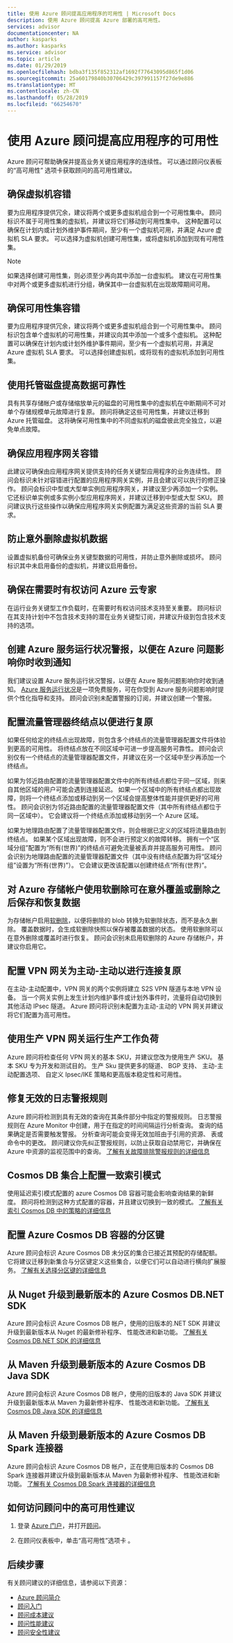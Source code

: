 ```yaml
---
title: 使用 Azure 顾问提高应用程序的可用性 | Microsoft Docs
description: 使用 Azure 顾问提高 Azure 部署的高可用性。
services: advisor
documentationcenter: NA
author: kasparks
ms.author: kasparks
ms.service: advisor
ms.topic: article
ms.date: 01/29/2019
ms.openlocfilehash: bdba3f135f852312af1692f77643095d865f1d06
ms.sourcegitcommit: 25a60179840b30706429c397991157f27de9e886
ms.translationtype: MT
ms.contentlocale: zh-CN
ms.lasthandoff: 05/28/2019
ms.locfileid: "66254670"
---
```

# <a name="improve-availability-of-your-application-with-azure-advisor"></a>使用 Azure 顾问提高应用程序的可用性

Azure 顾问可帮助确保并提高业务关键应用程序的连续性。 可以通过顾问仪表板的“高可用性”  选项卡获取顾问的高可用性建议。

## <a name="ensure-virtual-machine-fault-tolerance"></a>确保虚拟机容错

要为应用程序提供冗余，建议将两个或更多虚拟机组合到一个可用性集中。 顾问标识不属于可用性集的虚拟机，并建议将它们移动到可用性集中。 这种配置可以确保在计划内或计划外维护事件期间，至少有一个虚拟机可用，并满足 Azure 虚拟机 SLA 要求。 可以选择为虚拟机创建可用性集，或将虚拟机添加到现有可用性集。

> [!NOTE]
> 如果选择创建可用性集，则必须至少再向其中添加一台虚拟机。 建议在可用性集中对两个或更多虚拟机进行分组，确保其中一台虚拟机在出现故障期间可用。

## <a name="ensure-availability-set-fault-tolerance"></a>确保可用性集容错

要为应用程序提供冗余，建议将两个或更多虚拟机组合到一个可用性集中。 顾问标识包含单个虚拟机的可用性集，并建议向其中添加一个或多个虚拟机。 这种配置可以确保在计划内或计划外维护事件期间，至少有一个虚拟机可用，并满足 Azure 虚拟机 SLA 要求。 可以选择创建虚拟机，或将现有的虚拟机添加到可用性集。  

## <a name="use-managed-disks-to-improve-data-reliability"></a>使用托管磁盘提高数据可靠性

具有共享存储帐户或存储缩放单元的磁盘的可用性集中的虚拟机在中断期间不可对单个存储规模单元故障进行复原。 顾问将确定这些可用性集，并建议迁移到 Azure 托管磁盘。 这将确保可用性集中的不同虚拟机的磁盘彼此完全独立，以避免单点故障。 

## <a name="ensure-application-gateway-fault-tolerance"></a>确保应用程序网关容错

此建议可确保由应用程序网关提供支持的任务关键型应用程序的业务连续性。 顾问会标识未针对容错进行配置的应用程序网关实例，并且会建议可以执行的修正操作。 顾问会标识中型或大型单实例应用程序网关，并建议至少再添加一个实例。 它还标识单实例或多实例小型应用程序网关，并建议迁移到中型或大型 SKU。 顾问建议执行这些操作以确保应用程序网关实例配置为满足这些资源的当前 SLA 要求。

## <a name="protect-your-virtual-machine-data-from-accidental-deletion"></a>防止意外删除虚拟机数据

设置虚拟机备份可确保业务关键型数据的可用性，并防止意外删除或损坏。 顾问标识其中未启用备份的虚拟机，并建议启用备份。 

## <a name="ensure-you-have-access-to-azure-cloud-experts-when-you-need-it"></a>确保在需要时有权访问 Azure 云专家

在运行业务关键型工作负载时，在需要时有权访问技术支持至关重要。 顾问标识在其支持计划中不包含技术支持的潜在业务关键型订阅，并建议升级到包含技术支持的选项。

## <a name="create-azure-service-health-alerts-to-be-notified-when-azure-issues-affect-you"></a>创建 Azure 服务运行状况警报，以便在 Azure 问题影响你时收到通知

我们建议设置 Azure 服务运行状况警报，以便在 Azure 服务问题影响你时收到通知。 [Azure 服务运行状况](https://azure.microsoft.com/features/service-health/)是一项免费服务，可在你受到 Azure 服务问题影响时提供个性化指导和支持。 顾问会识别未配置警报的订阅，并建议创建一个警报。

## <a name="configure-traffic-manager-endpoints-for-resiliency"></a>配置流量管理器终结点以便进行复原

如果任何给定的终结点出现故障，则包含多个终结点的流量管理器配置文件将体验到更高的可用性。 将终结点放在不同区域中可进一步提高服务可靠性。 顾问会识别仅有一个终结点的流量管理器配置文件，并建议在另一个区域中至少再添加一个终结点。

如果为邻近路由配置的流量管理器配置文件中的所有终结点都位于同一区域，则来自其他区域的用户可能会遇到连接延迟。 如果一个区域中的所有终结点都出现故障，则将一个终结点添加或移动到另一个区域会提高整体性能并提供更好的可用性。 顾问会识别为邻近路由配置的流量管理器配置文件（其中所有终结点都位于同一区域中）。 它会建议将一个终结点添加或移动到另一个 Azure 区域。

如果为地理路由配置了流量管理器配置文件，则会根据已定义的区域将流量路由到终结点。 如果某个区域出现故障，则不会进行预定义的故障转移。 拥有一个“区域分组”配置为“所有(世界)”的终结点可避免流量被丢弃并提高服务可用性。 顾问会识别为地理路由配置的流量管理器配置文件（其中没有终结点配置为将“区域分组”设置为“所有(世界)”）。 它会建议更改该配置以创建终结点“所有(世界)”。

## <a name="use-soft-delete-on-your-azure-storage-account-to-save-and-recover-data-after-accidental-overwrite-or-deletion"></a>对 Azure 存储帐户使用软删除可在意外覆盖或删除之后保存和恢复数据

为存储帐户启用[软删除](https://docs.microsoft.com/azure/storage/blobs/storage-blob-soft-delete)，以便将删除的 blob 转换为软删除状态，而不是永久删除。 覆盖数据时，会生成软删除快照以保存被覆盖数据的状态。 使用软删除可以在意外删除或覆盖时进行恢复。 顾问会识别未启用软删除的 Azure 存储帐户，并建议你启用它。

## <a name="configure-your-vpn-gateway-to-active-active-for-connection-resiliency"></a>配置 VPN 网关为主动-主动以进行连接复原

在主动-主动配置中，VPN 网关的两个实例将建立 S2S VPN 隧道与本地 VPN 设备。 当一个网关实例上发生计划内维护事件或计划外事件时，流量将自动切换到其他活动 IPsec 隧道。 Azure 顾问将识别未配置为主动-主动的 VPN 网关并建议将它们配置为高可用性。

## <a name="use-production-vpn-gateways-to-run-your-production-workloads"></a>使用生产 VPN 网关运行生产工作负荷

Azure 顾问将检查任何 VPN 网关的基本 SKU，并建议您改为使用生产 SKU。 基本 SKU 专为开发和测试目的。 生产 Sku 提供更多的隧道、 BGP 支持、 主动-主动配置选项、 自定义 Ipsec/IKE 策略和更高版本稳定性和可用性。

## <a name="repair-invalid-log-alert-rules"></a>修复无效的日志警报规则

Azure 顾问将检测到具有无效的查询在其条件部分中指定的警报规则。 日志警报规则在 Azure Monitor 中创建，用于在指定的时间间隔运行分析查询。 查询的结果确定是否需要触发警报。 分析查询可能会变得无效加班由于引用的资源、 表或命令中的更改。 顾问建议你先纠正警报规则，以防止获取自动禁用它，并确保在 Azure 中资源的监视范围中的查询。 [了解有关故障排除警报规则的详细信息](https://aka.ms/aa_logalerts_queryrepair)

## <a name="configure-consistent-indexing-mode-on-your-cosmos-db-collection"></a>Cosmos DB 集合上配置一致索引模式

使用延迟索引模式配置的 azure Cosmos DB 容器可能会影响查询结果的新鲜度。 顾问将检测到这种方式配置的容器，并且建议切换到一致的模式。 [了解有关索引 Cosmos DB 中的策略的详细信息](https://aka.ms/cosmosdb/how-to-manage-indexing-policy)

## <a name="configure-your-azure-cosmos-db-containers-with-a-partition-key"></a>配置 Azure Cosmos DB 容器的分区键

Azure 顾问会标识 Azure Cosmos DB 未分区的集合已接近其预配的存储配额。 它将建议迁移到新集合与分区键定义这些集合，以便它们可以自动进行横向扩展服务。 [了解有关选择分区键的详细信息](https://aka.ms/cosmosdb/choose-partitionkey)

## <a name="upgrade-your-azure-cosmos-db-net-sdk-to-the-latest-version-from-nuget"></a>从 Nuget 升级到最新版本的 Azure Cosmos DB.NET SDK

Azure 顾问会标识 Azure Cosmos DB 帐户，使用的旧版本的.NET SDK 并建议升级到最新版本从 Nuget 的最新修补程序、 性能改进和新功能。 [了解有关 Cosmos DB.NET SDK 的详细信息](https://aka.ms/cosmosdb/sql-api-sdk-dotnet)

## <a name="upgrade-your-azure-cosmos-db-java-sdk-to-the-latest-version-from-maven"></a>从 Maven 升级到最新版本的 Azure Cosmos DB Java SDK

Azure 顾问会标识 Azure Cosmos DB 帐户，使用的旧版本的 Java SDK 并建议升级到最新版本从 Maven 为最新修补程序、 性能改进和新功能。 [了解有关 Cosmos DB Java SDK 的详细信息](https://aka.ms/cosmosdb/sql-api-sdk-dotnet)

## <a name="upgrade-your-azure-cosmos-db-spark-connector-to-the-latest-version-from-maven"></a>从 Maven 升级到最新版本的 Azure Cosmos DB Spark 连接器

Azure 顾问会标识 Azure Cosmos DB 帐户，正在使用旧版本的 Cosmos DB Spark 连接器并建议升级到最新版本从 Maven 为最新修补程序、 性能改进和新功能。 [了解有关 Cosmos DB Spark 连接器的详细信息](https://aka.ms/cosmosdb/spark-connector)

## <a name="how-to-access-high-availability-recommendations-in-advisor"></a>如何访问顾问中的高可用性建议

1. 登录 [Azure 门户](https://portal.azure.com)，并打开[顾问](https://aka.ms/azureadvisordashboard)。

2.  在顾问仪表板中，单击“高可用性”选项卡  。

## <a name="next-steps"></a>后续步骤

有关顾问建议的详细信息，请参阅以下资源：
* [Azure 顾问简介](advisor-overview.md)
* [顾问入门](advisor-get-started.md)
* [顾问成本建议](advisor-cost-recommendations.md)
* [顾问性能建议](advisor-performance-recommendations.md)
* [顾问安全性建议](advisor-security-recommendations.md)

